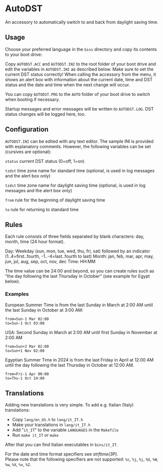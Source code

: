# AutoDST
An accessory to automatically switch to and back from daylight saving time.

## Usage

Choose your preferred language in the ``bins`` directory and copy its contents to your boot drive:

Copy ``AUTODST.ACC`` and ``AUTODST.INI`` to the root folder of your boot drive and edit the variables in ``AUTODST.INI`` as described below. Make sure to set the current DST status correctly!
When calling the accessory from the menu, it shows an alert box with information about the current date, time and DST status and the date and time when the next change will occur.

You can copy ``AUTODST.PRG`` to the ``AUTO`` folder of your boot drive to switch when booting if necessary.

Startup messages and error messages will be written to ``AUTODST.LOG``. DST status changes will be logged here, too.

## Configuration
``AUTODST.INI`` can be edited with any text editor. The sample INI is provided with explanatory comments.
However, the following variables can be set (cursives are optional):

``status`` current DST status (0=off, 1=on)

``tzdst`` time zone name for standard time (optional, is used in log messages and the alert box only)

``tzdst`` time zone name for daylight saving time (optional, is used in log messages and the alert box only)

``from`` rule for the beginning of daylight saving time

``to`` rule for returning to standard time

## Rules ##

Each rule consists of three fields separated by blank characters: day, month, time (24 hour format).

Day: Weekday (sun, mon, tue, wed, thu, fri, sat) followed by an indicator (1..4=first..fourth, -1..-4=last..fourth to last)
Month:  jan, feb, mar, apr, may, jun, jul, aug, sep, oct, nov, dec
Time: HH:MM

The time value can be 24:00 and beyond, so you can create rules such as "the day following the last Thursday in October" (see example for Egypt below).

### Examples ###

European Summer Time is from the last Sunday in March at 2:00 AM until the last Sunday in October at 3:00 AM:
```
from=Sun-1 Mar 02:00
to=Sun-1 Oct 03:00
```

USA: Second Sunday in March at 2:00 AM until first Sunday in November at 2:00 AM
```
from=Sun+2 Mar 02:00
to=Sun+1 Nov 02:00
```

Egyptian Summer Time in 2024 is from the last Friday in April at 12:00 AM until the day following the last Thursday in October at 12:00 AM.
```
from=Fri-1 Apr 00:00
to=Thu-1 Oct 24:00
```

## Translations ##

Adding new translations is very simple. To add e.g. Italian (Italy) translations:
* Copy ``lang/en_US.h`` to ``lang/it_IT.h``
* Make your translations in ``lang/it_IT.h``
* Add "``it_IT``" to the variable ``LANGUAGES`` in the ``Makefile``
* Run ``make it_IT`` or ``make``

After that you can find Italian executables in ``bins/it_IT``.

For the date and time format specifiers see *strftime(3P)*.<br/>
Please note that the following specifiers are not supported: ``%c``, ``%j``, ``%j``, ``%U``, ``%W``, ``%w``, ``%X``, ``%x``, ``%Z``.
